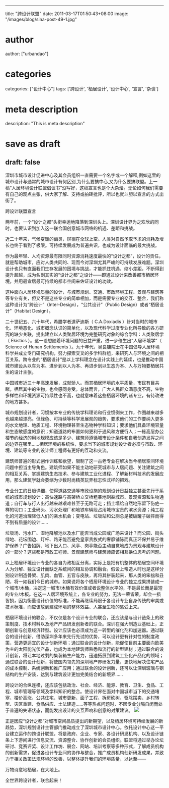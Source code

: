 
---
title: "跨设计联盟"
date: 2011-03-17T01:50:43+08:00
image: "/images/blog/sina-post-49-1.jpg"
# author
author: ["urbandao"]
# categories
categories: ["设计中心"]
tags: ['跨设计', '栖居设计', '设计中心', '宣言', '杂谈']
# meta description
description: "This is meta description"
# save as draft
draft: false
---

深圳市城市设计促进中心及其会员组织一直需要一个名字或一个解释,例如这里的城市设计与通常的城市设计有何区别,为什么要搞中心,又为什么要搞联盟。上一稿“人居环境设计联盟倡议书”没写好，这稿宣言也是个大杂烩。无论如何我们需要有自己的观点主张，供大家了解、支持或拍砖批评，所以也就斗胆以宣言的方式出街了。

跨设计联盟宣言

两年前，一个“设计之都”头衔幸运地降落到深圳头上。深圳设计界为之欢欣的同时，也要认识到加入这一联合国创意城市网络的机遇、差距和挑战。

近二十年来，气候变暖的幽灵，徘徊在全球上空。人类对自然予取予求的消耗及增长也终于看到了极限。可持续发展成为普遍共识，也成为设计面临的最大挑战。

作为最年轻、人均资源最有限同时资源消耗速度最快的“设计之都”，设计的责任，就是帮助城市，应对人类共同的、现而今对深圳尤其严峻的可持续发展难题。深圳设计也只有直面我们生存发展的困境与挑战，才能抓住机遇，缩小差距，不断得到提升超越，成为名副其实的“设计之都”之设计——即通过设计来改善都市栖居环境，并用最宜居最可持续的都市空间来佐证设计的功效。

这种面向人居环境质量的设计，与城市规划、交通、市政环境工程、景观与建筑等等专业有关，但又不是这些专业的简单相加，而是需要专业的交互、整合，我们称这种设计为“跨设计”（Inter-Design），“公共设计”（Public
Design）或者“栖居设计”（Habitat Design）。

二十世纪五、六十年代，希腊学者道萨迪斯（ C.A.Doxiadis
）针对当时的城市化、环境恶化、城市概念认识的简单化，以及现代科学过度专业化所导致的各方研究的缺少关联，提出建立以人类聚居环境为完整研究对象的综合学科：人类聚居学（
Ekistics ）。这一设想随着环境问题的日益严重，进一步催生出“人居环境学”（ Science of Hunan
Settlements
）。九十年代，吴良镛院士在中国倡导人居环境科学并成立专门研究机构，努力探索交叉的多学科群组，来研究人与环境之间的相互关系。跨专业的“栖居设计”是以上学科理念在设计实践上的延续，也是推动中国城市建设从以车为本、进步到以人为本、再进步到以生态为本、人与万物要栖居共生的设计主张。

中国城市近三十年高速发展，成就骄人。而其栖居环境的水平质量，市民有目共睹，栖居其中的生物，也会感同身受。总体而言，广大人民群众满意度不高，生物多样性和环境资源可持续性也不高，也就意味着这些栖居环境的诸专业，有待改进的地方甚多。

城市规划设计者，习惯按本专业的传统学科理论和行业惯例来工作，作图越来越多也越来越漂亮。但绿色、可持续等科学发展观的趋势，要求他们的工作要纳入更多的水文地理、地质工程、环境物理甚至生态物种学科知识；要求他们具备环境容量和生态敏感度的意识；知道道路的布置如何更利于通风和方便行人；一栋高层办公楼节约经济的用地规模应该是多少、建筑师遵循城市设计条件和自我创造发挥之间的边界在哪里……栖居环境的系统性，要求当下的城市规划设计者必须与市政、环境、建筑等专业的设计师工程师有更好的互动和交流。

建筑师普遍的形式创作训练和欲望，限制了这一古老专业在解决当今栖居空间环境问题中担当主导角色。建筑师如果不能主动地研究城市与人居问题、关注建筑之间的相互关系、掌握建筑生态技术、参与建筑工业化进程、了解新材料技术的发展应用，那么建筑学就会萎缩为少数时尚精英玩弄标志性式样的把戏。

专业分工的日趋详细，使得道路交通等市政设施的规划设计日益独立甚至先行于系统的城市规划设计：高快速路与高架桥立交桥粗暴地割裂城市、景观资源和生物通道；自行车与行人出行越来越艰难甚至于无路可走；挡土墙给自然地形留下伤疤一样的切口；工业码头、污水处理厂和地铁车辆段占用城市宝贵的滨水资源；纯工程化的河道治理降低人们的亲水机会；变电站、垃圾站和公厕总是被破罐子破摔而得不到有质量的设计……

垃圾场、污水厂、湿地降解池以及水厂能否当成公园或广场来设计？而公园、街头绿地、花坛围边、灯杆、路牙能否避免皇家贵族式的奢靡铺陈而真正环保并易于维护保养？广告招牌、地下出入口、风亭、岗亭能否主动自觉地成为景观与建筑设计的一部分？这些都是市政工程师、景观建筑师与建筑师应该相互换位思考的问题。

以上栖居环境设计专业的各自为政相互分离，实际上是把有机整体的栖居空间环境人为分解、独立设计而缺乏系统间的相互协调和融合。假设上帝造人时也是这样分别设计制造骨架、肌肉、血管、五官与皮肤，再将其拼装起来，那人类的笨拙和丑陋，将一如我们今日的城市。如果说将各个栖居环境设计专业的独立成果拼装成一个城市/木桶，决定这一城市/木桶有效价值或者说整体水平的，不是最长而是最短的专业/木板。在这一人居环境系统上，各专业的努力，无法一荣皆荣，却会一损皆损，因为衡量设计价值的标准，不能再继续局限于各设计专业自身传统的审美或技术标准，而应该放到建成环境的整体效益、人甚至生物的感受上来。

栖居环境设计的联合，不仅仅是各个设计专业的联合，还应该是与设计链条上的政策制度、技术材料以及地产产品研发创新者的联合。深圳在强大制造业基础上，正朝创新与创意经济转型。设计应该也必须成为这一转型的催化剂和加速器。通过联合的设计创新，借助深圳多年来先行先试的优势，可以设计更有针对性的制度政策，营造更适宜的设计创新环境；通过联合的设计创新，能促使目前主要面向欧美为主的太阳能光伏产品，也成为本地建筑师熟悉和流行的新型建材；通过联合的设计创新，将让本地过剩的集装箱生产能力，迅速拓展到建筑工业化产品化的领域；通过联合的设计创新，将使国内领先的深圳地产界研发力量，更快地解决住宅产品的成本控制、系统创新和推广应用；通过联合的设计创新，还可以让深圳玻璃与钢结构的生产安装，达到与建筑设计更加完美结合的新境界……

跨设计的合纵连横，还应该包括政治、社会、经济、能源、教育、卫生、食品、工程、城市管理等领域及学科知识的整合。使设计界在面对中国城市当下的交通堵塞、楼价高涨、公共住宅、城市更新、面子工程、拆房砍树、驱除摆卖、乡村转型、灾区重建、食品供应、土法建造……等等热点问题时，不因专业分隔自闭而处于普遍的失语状态，而能发出设计的交互声响和创意的对策建议。
![](/images/blog/sina-post-49-1.jpg)

正是因应“设计之都”对城市空间品质提出的新期望，以及栖居环境可持续发展的新趋势，深圳规划设计主管部门推动成立了深圳城市设计中心。依托设计中心这一平台建立运作的跨设计联盟，将是政府、企业、专家、各设计研发机构、以及设计链条上下游间进行信息交流、资源整合、协作创新的会员组织。联盟将通过举办论坛研讨、竞赛评奖、设计工作坊、展会、网站、培训考察等多种形式，了解成员机构的创新需求，促进各设计专业间的协作与整合，推广成员机构创新研发成果，并致力于相关政策法规环境的改善，以整体提升我们的环境质量，以达至——

万物诗意地栖居，在大地上。

全世界跨设计者，联合起来！

